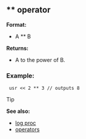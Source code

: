 ## ** operator

**Format:**
+   A ** B
<!-- -->
**Returns:**
+   A to the power of B.
### Example:

```dm
 usr << 2 ** 3 // outputs 8 
```


> [!TIP] 
> **See also:**
> +   [log proc](/ref/proc/log.md) 
> +   [operators](/ref/operator.md) <!-- -->